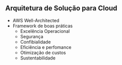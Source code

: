 ## Arquitetura de Solução para Cloud

- AWS Well-Architected
- Framework de boas práticas
  - Excelência Operacional
  - Segurança
  - Confibialidade
  - Eficiência e perfomance
  - Otimização de custos
  - Sustentabilidade
